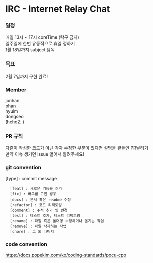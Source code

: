 # IRC - Internet Relay Chat

### 일정
매일 13시 ~ 17시 coreTime (탁구 금지) </br>
일주일에 한번 유동적으로 휴일 정하기  </br>
1월 18일까지 subject 탐독

### 목표
2월 7일까지 구현 완료!

### Member
jonhan </br>
phan </br> 
hyuim </br>
dongseo </br>
(hcho2..)

### PR 규칙 
다같이 작성한 코드가 아닌 각자 수정한 부분이 있다면 설명을 곁들인 PR날리기 </br>
만약 이슈 생기면 issue 열어서 알려주세요!

### git convention
 [type] : commit message
```
  [feat] : 새로운 기능을 추가
  [fix] : 버그를 고친 경우
  [docs] : 문서 혹은 readme 수정
  [refactor] : 코드 리팩토링
  [comment] : 주석 추가 및 변경
  [test] : 테스트 추가, 테스트 리팩토링
  [rename] : 파일 혹은 폴더명 수정하거나 옮기는 작업
  [remove] : 파일 삭제하는 작업
  [chore] : 그 외 나머지
```
### code convention
https://docs.popekim.com/ko/coding-standards/pocu-cpp
